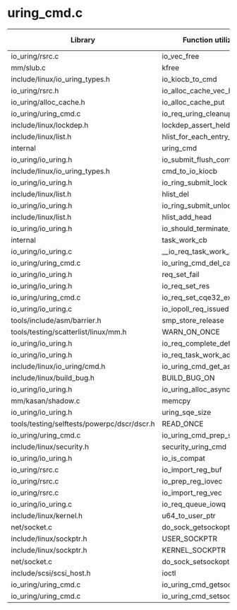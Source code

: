 # uring_cmd.c

| Library | Function utilized | Time Used |
| - | - | - |
| io_uring/rsrc.c | io_vec_free | 2 |
| mm/slub.c | kfree | 2 |
| include/linux/io_uring_types.h | io_kiocb_to_cmd | 6 |
| io_uring/rsrc.h | io_alloc_cache_vec_kasan | 1 |
| io_uring/alloc_cache.h | io_alloc_cache_put | 1 |
| io_uring/uring_cmd.c | io_req_uring_cleanup | 3 |
| include/linux/lockdep.h | lockdep_assert_held | 1 |
| include/linux/list.h | hlist_for_each_entry_safe | 1 |
| internal | uring_cmd | 2 |
| io_uring/io_uring.h | io_submit_flush_completions | 1 |
| include/linux/io_uring_types.h | cmd_to_io_kiocb | 7 |
| io_uring/io_uring.h | io_ring_submit_lock | 2 |
| include/linux/list.h | hlist_del | 1 |
| io_uring/io_uring.h | io_ring_submit_unlock | 2 |
| include/linux/list.h | hlist_add_head | 1 |
| io_uring/io_uring.h | io_should_terminate_tw | 1 |
| internal | task_work_cb | 1 |
| io_uring/io_uring.c | __io_req_task_work_add | 1 |
| io_uring/uring_cmd.c | io_uring_cmd_del_cancelable | 1 |
| io_uring/io_uring.h | req_set_fail | 2 |
| io_uring/io_uring.h | io_req_set_res | 2 |
| io_uring/uring_cmd.c | io_req_set_cqe32_extra | 1 |
| io_uring/io_uring.c | io_iopoll_req_issued | 1 |
| tools/include/asm/barrier.h | smp_store_release | 1 |
| tools/testing/scatterlist/linux/mm.h | WARN_ON_ONCE | 1 |
| io_uring/io_uring.h | io_req_complete_defer | 1 |
| io_uring/io_uring.h | io_req_task_work_add | 1 |
| include/linux/io_uring/cmd.h | io_uring_cmd_get_async_data | 1 |
| include/linux/build_bug.h | BUILD_BUG_ON | 1 |
| io_uring/io_uring.h | io_uring_alloc_async_data | 1 |
| mm/kasan/shadow.c | memcpy | 1 |
| io_uring/io_uring.h | uring_sqe_size | 1 |
| tools/testing/selftests/powerpc/dscr/dscr.h | READ_ONCE | 10 |
| io_uring/uring_cmd.c | io_uring_cmd_prep_setup | 1 |
| include/linux/security.h | security_uring_cmd | 1 |
| io_uring/io_uring.h | io_is_compat | 1 |
| io_uring/rsrc.c | io_import_reg_buf | 1 |
| io_uring/rsrc.c | io_prep_reg_iovec | 1 |
| io_uring/rsrc.c | io_import_reg_vec | 1 |
| io_uring/io_uring.c | io_req_queue_iowq | 1 |
| include/linux/kernel.h | u64_to_user_ptr | 2 |
| net/socket.c | do_sock_getsockopt | 1 |
| include/linux/sockptr.h | USER_SOCKPTR | 2 |
| include/linux/sockptr.h | KERNEL_SOCKPTR | 1 |
| net/socket.c | do_sock_setsockopt | 1 |
| include/scsi/scsi_host.h | ioctl | 2 |
| io_uring/uring_cmd.c | io_uring_cmd_getsockopt | 1 |
| io_uring/uring_cmd.c | io_uring_cmd_setsockopt | 1 |
